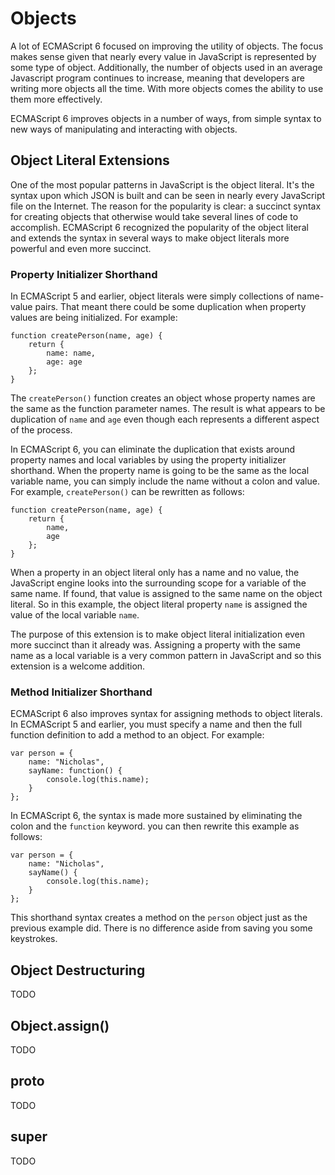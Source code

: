 # Objects

A lot of ECMAScript 6 focused on improving the utility of objects. The focus makes sense given that nearly every value in JavaScript is represented by some type of object. Additionally, the number of objects used in an average Javascript program continues to increase, meaning that developers are writing more objects all the time. With more objects comes the ability to use them more effectively.

ECMAScript 6 improves objects in a number of ways, from simple syntax to new ways of manipulating and interacting with objects.

## Object Literal Extensions

One of the most popular patterns in JavaScript is the object literal. It's the syntax upon which JSON is built and can be seen in nearly every JavaScript file on the Internet. The reason for the popularity is clear: a succinct syntax for creating objects that otherwise would take several lines of code to accomplish. ECMAScript 6 recognized the popularity of the object literal and extends the syntax in several ways to make object literals more powerful and even more succinct.

### Property Initializer Shorthand

In ECMAScript 5 and earlier, object literals were simply collections of name-value pairs. That meant there could be some duplication when property values are being initialized. For example:

    function createPerson(name, age) {
        return {
            name: name,
            age: age
        };
    }

The `createPerson()` function creates an object whose property names are the same as the function parameter names. The result is what appears to be duplication of `name` and `age` even though each represents a different aspect of the process.

In ECMAScript 6, you can eliminate the duplication that exists around property names and local variables by using the property initializer shorthand. When the property name is going to be the same as the local variable name, you can simply include the name without a colon and value. For example, `createPerson()` can be rewritten as follows:

    function createPerson(name, age) {
        return {
            name,
            age
        };
    }

When a property in an object literal only has a name and no value, the JavaScript engine looks into the surrounding scope for a variable of the same name. If found, that value is assigned to the same name on the object literal. So in this example, the object literal property `name` is assigned the value of the local variable `name`.

The purpose of this extension is to make object literal initialization even more succinct than it already was. Assigning a property with the same name as a local variable is a very common pattern in JavaScript and so this extension is a welcome addition.

### Method Initializer Shorthand

ECMAScript 6 also improves syntax for assigning methods to object literals. In ECMAScript 5 and earlier, you must specify a name and then the full function definition to add a method to an object. For example:

    var person = {
        name: "Nicholas",
        sayName: function() {
            console.log(this.name);
        }
    };

In ECMAScript 6, the syntax is made more sustained by eliminating the colon and the `function` keyword. you can then rewrite this example as follows:

    var person = {
        name: "Nicholas",
        sayName() {
            console.log(this.name);
        }
    };

This shorthand syntax creates a method on the `person` object just as the previous example did. There is no difference aside from saving you some keystrokes.










## Object Destructuring

TODO

## Object.assign()

TODO

## __proto__

TODO

## super

TODO
